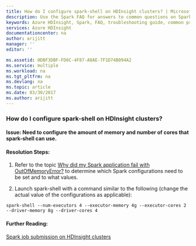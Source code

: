 ```yaml
---
title: How do I configure spark-shell on HDInsight clusters? | Microsoft Docs
description: Use the Spark FAQ for answers to common questions on Spark on Azure HDInsight platform.
keywords: Azure HDInsight, Spark, FAQ, troubleshooting guide, common problems, application configuration, spark-shell
services: Azure HDInsight
documentationcenter: na
author: arijitt
manager: ''
editor: ''

ms.assetid: 0DBF3DBF-FD6C-4F87-A8AE-7F1D74B094A2
ms.service: multiple
ms.workload: na
ms.tgt_pltfrm: na
ms.devlang: na
ms.topic: article
ms.date: 03/30/2017
ms.author: arijitt
---
```


### How do I configure spark-shell on HDInsight clusters?

#### Issue: Need to configure the amount of memory and number of cores that spark-shell can use. 

#### Resolution Steps:  

1. Refer to the topic [Why did my Spark application fail with OutOfMemoryError?](spark-application-failure-with-outofmemoryerror.md) to determine which Spark configurations need to be set and to what values. 

2. Launch spark-shell with a command similar to the following (change the actual value of the configurations as applicable): 

~~~~
spark-shell --num-executors 4 --executor-memory 4g --executor-cores 2 --driver-memory 8g --driver-cores 4
~~~~

#### Further Reading:

[Spark job submission on HDInsight clusters](https://blogs.msdn.microsoft.com/azuredatalake/2017/01/06/spark-job-submission-on-hdinsight-101/)
